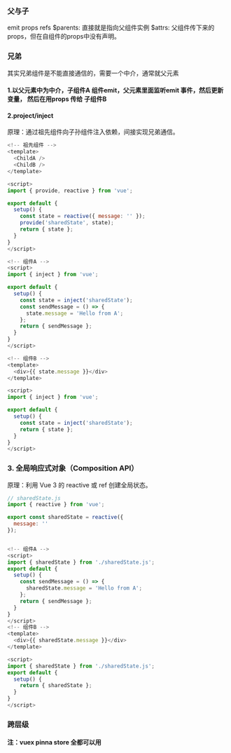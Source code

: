 
### 父与子
emit props
refs
$parents: 直接就是指向父组件实例
$attrs: 父组件传下来的props，但在自组件的props中没有声明。

### 兄弟
其实兄弟组件是不能直接通信的，需要一个中介，通常就父元素
#### 1.以父元素中为中介，子组件A 组件emit，父元素里面监听emit 事件，然后更新变量， 然后在用props 传给 子组件B
#### 2.project/inject
​原理：通过祖先组件向子孙组件注入依赖，间接实现兄弟通信。
```js
<!-- 祖先组件 -->
<template>
  <ChildA />
  <ChildB />
</template>

<script>
import { provide, reactive } from 'vue';

export default {
  setup() {
    const state = reactive({ message: '' });
    provide('sharedState', state);
    return { state };
  }
}
</script>

<!-- 组件A -->
<script>
import { inject } from 'vue';

export default {
  setup() {
    const state = inject('sharedState');
    const sendMessage = () => {
      state.message = 'Hello from A';
    };
    return { sendMessage };
  }
}
</script>

<!-- 组件B -->
<template>
  <div>{{ state.message }}</div>
</template>

<script>
import { inject } from 'vue';

export default {
  setup() {
    const state = inject('sharedState');
    return { state };
  }
}
</script>
```
### 3. ​全局响应式对象（Composition API）
​原理：利用 Vue 3 的 reactive 或 ref 创建全局状态。
```js
// sharedState.js
import { reactive } from 'vue';

export const sharedState = reactive({
  message: ''
});


<!-- 组件A -->
<script>
import { sharedState } from './sharedState.js';
export default {
  setup() {
    const sendMessage = () => {
      sharedState.message = 'Hello from A';
    };
    return { sendMessage };
  }
}
</script>
<!-- 组件B -->
<template>
  <div>{{ sharedState.message }}</div>
</template>

<script>
import { sharedState } from './sharedState.js';
export default {
  setup() {
    return { sharedState };
  }
}
</script>
```

### 跨层级


#### 注：vuex pinna store 全都可以用